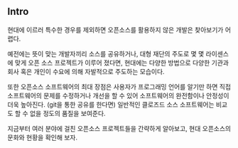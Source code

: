 Intro
---
현대에 이르러 특수한 경우를 제외하면 오픈소스를 활용하지 않은 개발은 찾아보기가 어렵다.

예전에는 뜻이 맞는 개발자끼리 소스를 공유하거나, 대형 재단의 주도로 몇 몇 라이센스에 맞게 오픈 소스 프로젝트가 이루어 졌다면, 현대에는 다양한 방법으로 다양한 기관과 회사 혹은 개인이 수요에 의해 자발적으로 주도하는 모습이다.

또한 오픈소스 소프트웨어의 최대 장점은 사용자가 프로그래밍 언어를 알기만 하면 직접 소프트웨어의 문제를 수정하거나 개선을 할 수 있어 소프트웨어의 완전함이나 안정성이 더욱 높아진다. (git을 통한 공유를 한다면) 일반적인 클로즈드 소스 소프트웨어는 비교도 할 수 없을 정도의 품질을 보여준다.

지금부터 여러 분야에 걸친 오픈소스 프로젝트들을 간략하게 알아보고, 현대 오픈소스의 문화와 현황을 확인해 보자.